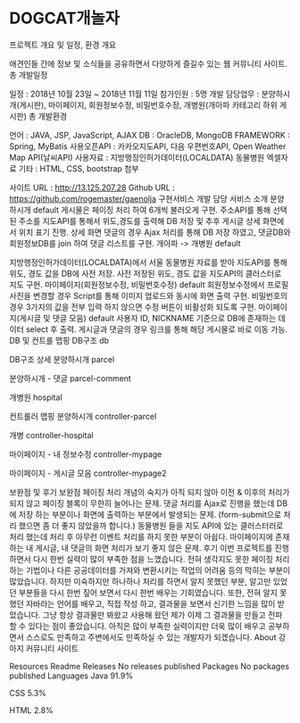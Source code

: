 # DOGCAT개놀자
프로젝트 개요 및 일정, 환경
개요

애견인들 간에 정보 및 소식들을 공유하면서 다양하게 즐길수 있는 웹 커뮤니티 사이트.
총 개발일정

일정 : 2018년 10월 23일 ~ 2018년 11월 11일
참가인원 : 5명
개발 담당업무 : 분양하시개(게시판), 마이페이지, 회원정보수정, 비밀번호수정, 개병원(개아파 카테고리 하위 게시판)
총 개발환경

언어 : JAVA, JSP, JavaScript, AJAX
DB : OracleDB, MongoDB
FRAMEWORK : Spring, MyBatis
사용오픈API : 카카오지도API, 다음 우편번호API, Open Weather Map API(날씨API)
사용자료 : 지방행정인허가데이터(LOCALDATA) 동물병원 엑셀자료
기타 : HTML, CSS, bootstrap
첨부

사이트 URL : http://13.125.207.28
Github URL : https://github.com/rogemaster/gaenolja
구현서비스
개발 담당 서비스 소개
분양하시개 default
게시물은 페이징 처리 하여 6개씩 불러오게 구현.
주소API를 통해 선택된 주소를 지도API를 통해서 위도,경도를 출력해 DB 저장 및 추후 게시글 상세 화면에서 위치 표기 진행.
상세 화면 댓글의 경우 Ajax 처리를 통해 DB 저장 하였고, 댓글DB와 회원정보DB를 join 하여 댓글 리스트를 구현.
개아파 -> 개병원
default

지방행정인허가데이터(LOCALDATA)에서 서울 동물병원 자료를 받아 지도API를 통해 위도, 경도 값을 DB에 사전 저장.
사전 저장된 위도, 경도 값을 지도API의 클러스터로 지도 구현.
마이페이지(회원정보수정, 비밀번호수정) default
회원정보수정에서 프로필 사진을 변경할 경우 Script를 통해 이미지 업로드와 동시에 화면 출력 구현.
비밀번호의 경우 3가지의 값을 전부 입력 하지 않으면 수정 버튼이 비활성화 되도록 구현.
마이페이지(게시글 및 댓글 모음) default
사용자 ID, NICKNAME 기준으로 DB에 존재하는 데이터 select 후 출력.
게시글과 댓글의 경우 링크를 통해 해당 게시물로 바로 이동 가능.
DB 및 컨트롤 맵핑
DB구조
db

DB구조 상세
분양하시개
parcel

분양하시개 - 댓글 parcel-comment

개병원 hospital

컨트롤러 맵핑
분양하시개 controller-parcel

개병 controller-hospital

마이페이지 - 내 정보수정 controller-mypage

마이페이지 - 게시글 모음 controller-mypage2

보완점 및 후기
보완점
페이징 처리 개념의 숙지가 아직 되지 않아 이전 & 이후의 처리가 되지 않고 페이징 블록이 무한히 늘어나는 문제.
댓글 처리를 Ajax로 진행을 했는데 DB에 저장 하는 부분이나 화면에 출력하는 부분에서 발생되는 문제. (form-submit으로 처리 했으면 좀 더 좋지 않았을까 합니다.)
동물병원 들을 지도 API에 있는 클러스터러로 처리 했는데 처리 후 아무런 이벤트 처리를 하지 못한 부분이 아쉽다.
마이페이지에 존재하는 내 게시글, 내 댓글의 화면 처리가 보기 좋지 않은 문제.
후기
이번 프로젝트를 진행 하면서 다시 한번 실력이 많이 부족한 점을 느꼈습니다. 전혀 생각지도 못한 페이징 처리 하는 기법이나 다른 공공데이터를 가져와 변환시키는 작업의 어려움 등의 막히는 부분이 많았습니다. 하지만 미숙하지만 하나하나 처리를 하면서 알지 못했던 부분, 알고만 있었던 부분들을 다시 한번 짚어 보면서 다시 한번 배우는 기회였습니다. 또한, 전혀 알지 못했던 자바라는 언어를 배우고, 직접 작성 하고, 결과물을 보면서 신기한 느낌을 많이 받았습니다. 그냥 항상 결과물만 봐왔고 사용해 왔던 제가 이제 그 결과물을 만들고 전파 할 수 있다는 점이 좋았습니다. 아직은 많이 부족한 실력이지만 더욱 많이 배우고 공부하면서 스스로도 만족하고 주변에서도 만족하실 수 있는 개발자가 되겠습니다.
About
강아지 커뮤니티 사이트

Resources
 Readme
Releases
No releases published
Packages
No packages published
Languages
Java
91.9%
 
CSS
5.3%
 
HTML
2.8%
